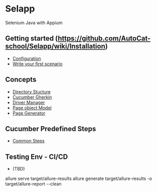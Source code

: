 # Selapp
Selenium Java with Appium

## Getting started (https://github.com/AutoCat-school/Selapp/wiki/Installation)
- [Configuration](https://github.com/AutoCat-school/Selapp/wiki/Configuration)
- [Write your first scenario](https://github.com/AutoCat-school/Selapp/wiki/Write-your-first-scenario)

## Concepts
- [Directory Stucture](https://github.com/AutoCat-school/Selapp/wiki/Directory-Stucture)
- [Cucumber Gherkin](https://github.com/AutoCat-school/Selapp/wiki/Cucumber-Gherkin)
- [Driver Manager](https://github.com/AutoCat-school/Selapp/wiki/Driver-Manager)
- [Page object Model](https://github.com/AutoCat-school/Selapp/wiki/Page-object-Model)
- [Page Generator](https://github.com/AutoCat-school/Selapp/wiki/Page-Generator)

## Cucumber Predefined Steps
- [Common Steps](https://github.com/AutoCat-school/Selapp/wiki/All-Common-Steps)


## Testing Env - CI/CD
- (TBD)

allure serve target/allure-results
allure generate target/allure-results -o target/allure-report --clean